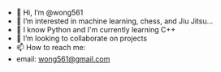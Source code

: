 - 👋 Hi, I’m @wong561
- 👀 I’m interested in machine learning, chess, and Jiu Jitsu...
- 🌱 I know Python and I'm currently learning C++
- 💞️ I’m looking to collaborate on projects
- 📫 How to reach me:
-    email: wong561@gmail.com

<!---
wong561/wong561 is a ✨ special ✨ repository because its `README.md` (this file) appears on your GitHub profile.
You can click the Preview link to take a look at your changes.
--->
